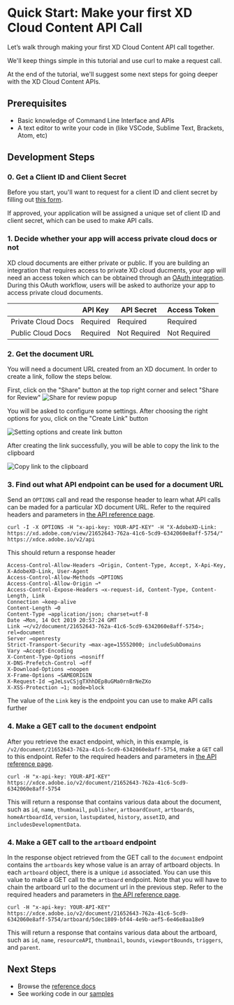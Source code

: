 # Quick Start: Make your first XD Cloud Content API Call

Let’s walk through making your first XD Cloud Content API call together.

We'll keep things simple in this tutorial and use curl to make a request call. 

At the end of the tutorial, we'll suggest some next steps for going deeper with the XD Cloud Content APIs.

## Prerequisites

- Basic knowledge of Command Line Interface and APIs
- A text editor to write your code in (like VSCode, Sublime Text, Brackets, Atom, etc)

## Development Steps

### 0. Get a Client ID and Client Secret

Before you start, you'll want to request for a client ID and client secret by filling out [this form]().

If approved, your application will be assigned a unique set of client ID and client secret, which can be used to make API calls.

### 1. Decide whether your app will access private cloud docs or not

XD cloud documents are either private or public. If you are building an integration that requires access to private XD cloud ducments, your app will need an access token which can be obtained through an [OAuth integration](https://www.adobe.io/authentication/auth-methods.html#!AdobeDocs/adobeio-auth/master/OAuth/OAuth.md). During this OAuth workflow, users will be asked to authorize your app to access private cloud documents. 

|                       | API Key  | API Secret   | Access Token      |
|-----------------------|----------|--------------|-------------------|
| Private Cloud Docs    | Required | Required     | Required          |
| Public Cloud Docs     | Required | Not Required | Not Required      |

### 2. Get the document URL

You will need a document URL created from an XD document. In order to create a link, follow the steps below.

First, click on the "Share" button at the top right corner and select "Share for Review"
![Share for review popup](/images/share-button-click.png)

You will be asked to configure some settings. After choosing the right options for you, click on the "Create Link" button

![Setting options and create link button](/images/create-link-button-click.png)

After creating the link successfully, you will be able to copy the link to the clipboard

![Copy link to the clipboard](/images/copy-link.png)


### 3. Find out what API endpoint can be used for a document URL

Send an `OPTIONS` call and read the response header to learn what API calls can be maded for a particular XD document URL. Refer to the required headers and parameters in [the API reference page](/reference/index.md).

```
curl -I -X OPTIONS -H "x-api-key: YOUR-API-KEY" -H "X-AdobeXD-Link: https://xd.adobe.com/view/21652643-762a-41c6-5cd9-6342060e8aff-5754/" https://xdce.adobe.io/v2/api
```

This should return a response header

```
Access-Control-Allow-Headers →Origin, Content-Type, Accept, X-Api-Key, X-AdobeXD-Link, User-Agent
Access-Control-Allow-Methods →OPTIONS
Access-Control-Allow-Origin →*
Access-Control-Expose-Headers →x-request-id, Content-Type, Content-Length, Link
Connection →keep-alive
Content-Length →0
Content-Type →application/json; charset=utf-8
Date →Mon, 14 Oct 2019 20:57:24 GMT
Link →</v2/document/21652643-762a-41c6-5cd9-6342060e8aff-5754>; rel=document
Server →openresty
Strict-Transport-Security →max-age=15552000; includeSubDomains
Vary →Accept-Encoding
X-Content-Type-Options →nosniff
X-DNS-Prefetch-Control →off
X-Download-Options →noopen
X-Frame-Options →SAMEORIGIN
X-Request-Id →gJeLsvCSjgTXhhDEp8uGMa0rnBrNeZXo
X-XSS-Protection →1; mode=block
```
The value of the `Link` key is the endpoint you can use to make API calls further

### 4. Make a GET call to the `document` endpoint

After you retrieve the exact endpoint, which, in this example, is `/v2/document/21652643-762a-41c6-5cd9-6342060e8aff-5754`, make a `GET` call to this endpoint. Refer to the required headers and parameters in [the API reference page](/reference/index.md).

```
curl -H "x-api-key: YOUR-API-KEY" https://xdce.adobe.io/v2/document/21652643-762a-41c6-5cd9-6342060e8aff-5754
```

This will return a response that contains various data about the document, such as `id`, `name`, `thumbnail`, `publisher`, `artboardCount`, `artboards`, `homeArtboardId`, `version`, `lastupdated`, `history`, `assetID`, and `includesDevelopmentData`.

### 4. Make a GET call to the `artboard` endpoint

In the response object retrieved from the GET call to the `document` endpoint contains the `artboards` key whose value is an array of artboard objects. In each `artboard` object, there is a unique `id` associated. You can use this value to make a GET call to the `artboard` endpoint. Note that you will have to chain the artboard url to the document url in the previous step. Refer to the required headers and parameters in [the API reference page](/reference/index.md).

```
curl -H "x-api-key: YOUR-API-KEY" https://xdce.adobe.io/v2/document/21652643-762a-41c6-5cd9-6342060e8aff-5754/artboard/5dec1809-bf44-4e9b-aef5-6e46e8aa18e9
```

This will return a response that contains various data about the artboard, such as `id`, `name`, `resourceAPI`, `thumbnail`, `bounds`, `viewportBounds`, `triggers`, and `parent`.

## Next Steps

- Browse the [reference docs](/tutorials/debugging/index.md)
- See working code in our [samples](/samples/index.md)